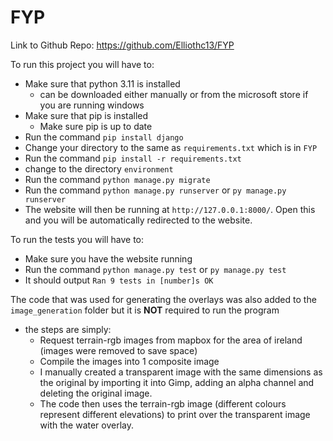 # FYP
Link to Github Repo: https://github.com/Elliothc13/FYP

To run this project you will have to:
- Make sure that python 3.11 is installed
  - can be downloaded either manually or from the microsoft store if you are running windows
- Make sure that pip is installed 
  - Make sure pip is up to date
- Run the command `pip install django`
- Change your directory to the same as `requirements.txt` which is in `FYP`
- Run the command `pip install -r requirements.txt`
- change to the directory `environment`
- Run the command `python manage.py migrate`
- Run the command `python manage.py runserver` or `py manage.py runserver`
- The website will then be running at `http://127.0.0.1:8000/`. Open this and you will be automatically redirected to the website.

To run the tests you will have to:
- Make sure you have the website running
- Run the command `python manage.py test` or `py manage.py test`
- It should output `Ran 9 tests in [number]s OK`

The code that was used for generating the overlays was also added to the `image_generation` folder but it is **NOT** required to run the program
- the steps are simply:
  - Request terrain-rgb images from mapbox for the area of ireland (images were removed to save space)
  - Compile the images into 1 composite image
  - I manually created a transparent image with the same dimensions as the original by importing it into Gimp, adding an alpha channel and deleting the original image.
  - The code then uses the terrain-rgb image (different colours represent different elevations) to print over the transparent image with the water overlay.
